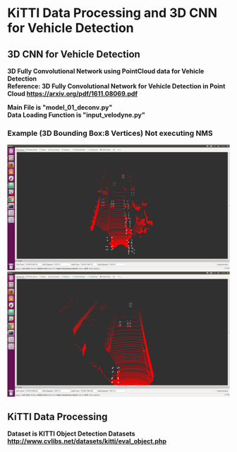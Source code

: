 # KiTTI Data Processing and 3D CNN for Vehicle Detection
## 3D CNN for Vehicle Detection
<b>3D Fully Convolutional Network using PointCloud data for Vehicle Detection<b>  
Reference: <b>3D Fully Convolutional Network for Vehicle Detection in Point Cloud<b> 
<https://arxiv.org/pdf/1611.08069.pdf>  

Main File is "model_01_deconv.py"  
Data Loading Function is "input_velodyne.py"  

### Example (3D Bounding Box:8 Vertices) Not executing NMS
<img src="./image/test_3000.png"/>  
<img src="./image/test_5000.png"/>  


## KiTTI Data Processing
<b>Dataset is KITTI Object Detection Datasets<b>  
<http://www.cvlibs.net/datasets/kitti/eval_object.php>
